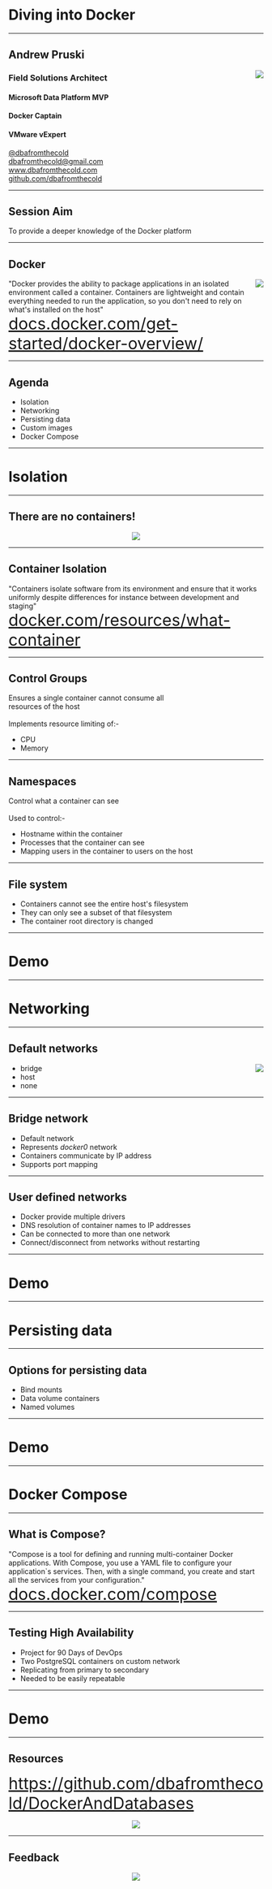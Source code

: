 # Diving into Docker

---

## Andrew Pruski

<img src="images/apruski.jpg" style="float: right"/>

### Field Solutions Architect
#### Microsoft Data Platform MVP
#### Docker Captain
#### VMware vExpert

<!-- .slide: style="text-align: left;"> -->
<i class="fab fa-twitter"></i><a href="https://twitter.com/dbafromthecold">  @dbafromthecold</a><br>
<i class="fas fa-envelope"></i>  dbafromthecold@gmail.com<br>
<i class="fab fa-wordpress"></i>  www.dbafromthecold.com<br>
<i class="fab fa-github"></i><a href="https://github.com/dbafromthecold">  github.com/dbafromthecold</a>

---

## Session Aim
<!-- .slide: style="text-align: left;"> -->
To provide a deeper knowledge of the Docker platform

---

## Docker

<img src="images/docker_icon.png" style="float: right"/>

<!-- .slide: style="text-align: left;"> -->
"Docker provides the ability to package applications in an isolated environment called a container. Containers are lightweight and contain everything needed to run the application, so you don't need to rely on what's installed on the host"
</br>
<font size="6"><a href="https://docs.docker.com/get-started/docker-overview/">docs.docker.com/get-started/docker-overview/</a></font>

---

## Agenda
<!-- .slide: style="text-align: left;"> -->
- Isolation<br>
- Networking<br>
- Persisting data<br>
- Custom images<br>
- Docker Compose<br>

---

# Isolation

---

## There are no containers!
<!-- .slide: style="text-align: left;"> -->

<p align="center">
  <img src="images/there-is-no-spoon.gif" />
</p>

---

## Container Isolation
<!-- .slide: style="text-align: left;"> -->
"Containers isolate software from its environment and ensure that it works uniformly despite differences for instance between development and staging"<br>
<font size="6"><a href="https://www.docker.com/resources/what-container">docker.com/resources/what-container</a></font>

---

## Control Groups
<!-- .slide: style="text-align: left;"> -->
Ensures a single container cannot consume all<br>
resources of the host<br>
<br>
Implements resource limiting of:-
- CPU
- Memory

---

## Namespaces
<!-- .slide: style="text-align: left;"> -->
Control what a container can see<br>
<br>
Used to control:-<br>
- Hostname within the container
- Processes that the container can see
- Mapping users in the container to users on the host

---

## File system
<!-- .slide: style="text-align: left;"> -->
- Containers cannot see the entire host's filesystem<br>
- They can only see a subset of that filesystem<br>
- The container root directory is changed

---

# Demo

---

# Networking

---

## Default networks
<!-- .slide: style="text-align: left;"> -->
<img src="images/docker_default_networks.png" style="float: right"/>

- bridge<br>
- host<br>
- none<br>

---

## Bridge network
<!-- .slide: style="text-align: left;"> -->
- Default network<br>
- Represents _docker0_ network<br>
- Containers communicate by IP address<br>
- Supports port mapping 

---

## User defined networks
<!-- .slide: style="text-align: left;"> -->
- Docker provide multiple drivers<br>
- DNS resolution of container names to IP addresses<br>
- Can be connected to more than one network<br>
- Connect/disconnect from networks without restarting<br>

---

# Demo

---

# Persisting data

---

## Options for persisting data
<!-- .slide: style="text-align: left;"> -->
- Bind mounts<br>
- Data volume containers<br>
- Named volumes


---

# Demo

---

# Docker Compose

---

## What is Compose?
<!-- .slide: style="text-align: left;"> -->
"Compose is a tool for defining and running multi-container Docker applications.
With Compose, you use a YAML file to configure your application`s services.
Then, with a single command, you create and start all the services from your configuration."<br>
<font size="6"><a href="https://docs.docker.com/compose/">docs.docker.com/compose</a></font>

---

## Testing High Availability
<!-- .slide: style="text-align: left;"> -->

- Project for 90 Days of DevOps
- Two PostgreSQL containers on custom network
- Replicating from primary to secondary
- Needed to be easily repeatable

---

# Demo

---

## Resources
<!-- .slide: style="text-align: left;"> -->
<font size="6">
<a href="https://github.com/dbafromthecold/DockerAndDatabases">https://github.com/dbafromthecold/DockerAndDatabases</a><br>
</font>

<p align="center">
  <img src="images/DockerDatabasesQr.png" />
</p>

---

## Feedback
<!-- .slide: style="text-align: left;"> -->

<p align="center">
<img src="images/openfest_feedback_qr.png" />
</p>